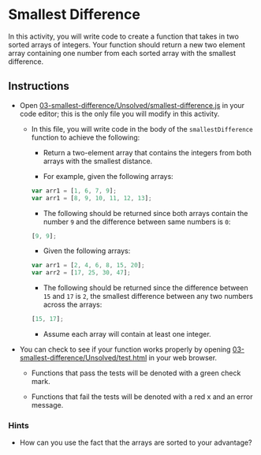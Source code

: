 # Smallest Difference

In this activity, you will write code to create a function that takes in two sorted arrays of integers. Your function should return a new two element array containing one number from each sorted array with the smallest difference.

## Instructions

* Open [03-smallest-difference/Unsolved/smallest-difference.js](./Unsolved/smallest-difference.js) in your code editor; this is the only file you will modify in this activity.

  * In this file, you will write code in the body of the `smallestDifference` function to achieve the following:

    * Return a two-element array that contains the integers from both arrays with the smallest distance.

    * For example, given the following arrays:

    ```js
    var arr1 = [1, 6, 7, 9];
    var arr1 = [8, 9, 10, 11, 12, 13];
    ```

    * The following should be returned since both arrays contain the number `9` and the difference between same numbers is `0`:

    ```js
    [9, 9];
    ```

    * Given the following arrays:

    ```js
    var arr1 = [2, 4, 6, 8, 15, 20];
    var arr2 = [17, 25, 30, 47];
    ```

    * The following should be returned since the difference between `15` and `17` is `2`, the smallest difference between any two numbers across the arrays:

    ```js
    [15, 17];
    ```

    * Assume each array will contain at least one integer.

* You can check to see if your function works properly by opening [03-smallest-difference/Unsolved/test.html](./Unsolved/test.html) in your web browser.

  * Functions that pass the tests will be denoted with a green check mark.

  * Functions that fail the tests will be denoted with a red x and an error message.

### Hints

* How can you use the fact that the arrays are sorted to your advantage?

